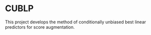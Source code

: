 # CUBLP
This project develops the method of conditionally unbiased best linear predictors for score augmentation.
